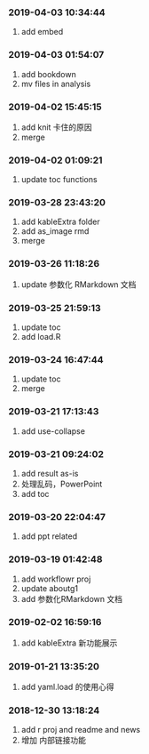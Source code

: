 ### 2019-04-03 10:34:44

1. add embed

### 2019-04-03 01:54:07

1. add bookdown
1. mv files in analysis

### 2019-04-02 15:45:15

1. add knit 卡住的原因
1. merge

### 2019-04-02 01:09:21

1. update toc functions

### 2019-03-28 23:43:20

1. add kableExtra folder
1. add as_image rmd
1. merge

### 2019-03-26 11:18:26

1. update 参数化 RMarkdown 文档

### 2019-03-25 21:59:13

1. update toc
1. add load.R

### 2019-03-24 16:47:44

1. update toc
1. merge

### 2019-03-21 17:13:43

1. add use-collapse

### 2019-03-21 09:24:02

1. add result as-is
1. 处理乱码，PowerPoint
1. add toc

### 2019-03-20 22:04:47

1. add ppt related

### 2019-03-19 01:42:48

1. add workflowr proj
1. update aboutg1
1. add 参数化RMarkdown 文档

### 2019-02-02 16:59:16

1. add kableExtra 新功能展示

### 2019-01-21 13:35:20

1. add yaml.load 的使用心得

### 2018-12-30 13:18:24

1. add r proj and readme and news
1. 增加 内部链接功能